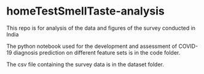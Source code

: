 # homeTestSmellTaste-analysis
This repo is for analysis of the data and figures of the survey conducted in India

The python notebook used for the development and assessment of COVID-19 diagnosis prediction on different feature sets is in the code folder.

The csv file containing the survey data is in the dataset folder.